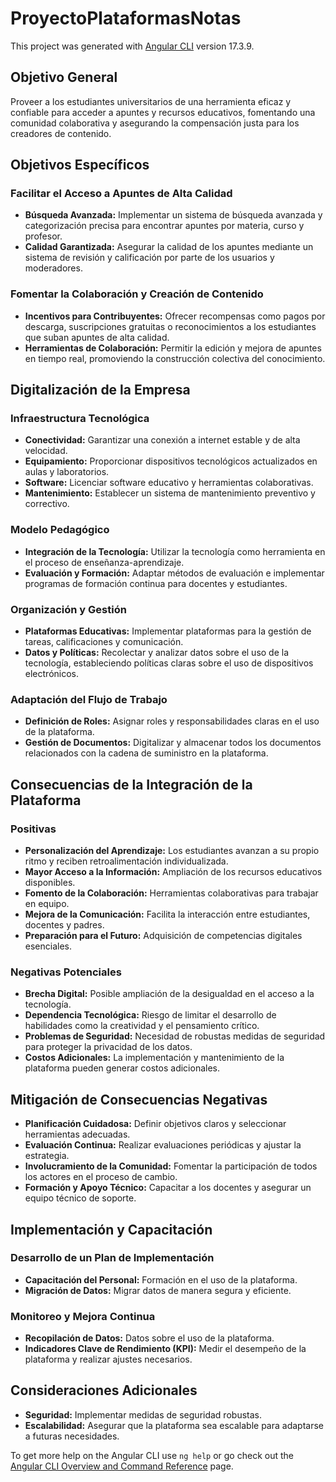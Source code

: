 # ProyectoPlataformasNotas

This project was generated with [Angular CLI](https://github.com/angular/angular-cli) version 17.3.9.

## Objetivo General
Proveer a los estudiantes universitarios de una herramienta eficaz y confiable para acceder a apuntes y recursos educativos, fomentando una comunidad colaborativa y asegurando la compensación justa para los creadores de contenido.

## Objetivos Específicos

### Facilitar el Acceso a Apuntes de Alta Calidad
- **Búsqueda Avanzada:** Implementar un sistema de búsqueda avanzada y categorización precisa para encontrar apuntes por materia, curso y profesor.
- **Calidad Garantizada:** Asegurar la calidad de los apuntes mediante un sistema de revisión y calificación por parte de los usuarios y moderadores.

### Fomentar la Colaboración y Creación de Contenido
- **Incentivos para Contribuyentes:** Ofrecer recompensas como pagos por descarga, suscripciones gratuitas o reconocimientos a los estudiantes que suban apuntes de alta calidad.
- **Herramientas de Colaboración:** Permitir la edición y mejora de apuntes en tiempo real, promoviendo la construcción colectiva del conocimiento.

## Digitalización de la Empresa

### Infraestructura Tecnológica
- **Conectividad:** Garantizar una conexión a internet estable y de alta velocidad.
- **Equipamiento:** Proporcionar dispositivos tecnológicos actualizados en aulas y laboratorios.
- **Software:** Licenciar software educativo y herramientas colaborativas.
- **Mantenimiento:** Establecer un sistema de mantenimiento preventivo y correctivo.

### Modelo Pedagógico
- **Integración de la Tecnología:** Utilizar la tecnología como herramienta en el proceso de enseñanza-aprendizaje.
- **Evaluación y Formación:** Adaptar métodos de evaluación e implementar programas de formación continua para docentes y estudiantes.

### Organización y Gestión
- **Plataformas Educativas:** Implementar plataformas para la gestión de tareas, calificaciones y comunicación.
- **Datos y Políticas:** Recolectar y analizar datos sobre el uso de la tecnología, estableciendo políticas claras sobre el uso de dispositivos electrónicos.

### Adaptación del Flujo de Trabajo
- **Definición de Roles:** Asignar roles y responsabilidades claras en el uso de la plataforma.
- **Gestión de Documentos:** Digitalizar y almacenar todos los documentos relacionados con la cadena de suministro en la plataforma.

## Consecuencias de la Integración de la Plataforma

### Positivas
- **Personalización del Aprendizaje:** Los estudiantes avanzan a su propio ritmo y reciben retroalimentación individualizada.
- **Mayor Acceso a la Información:** Ampliación de los recursos educativos disponibles.
- **Fomento de la Colaboración:** Herramientas colaborativas para trabajar en equipo.
- **Mejora de la Comunicación:** Facilita la interacción entre estudiantes, docentes y padres.
- **Preparación para el Futuro:** Adquisición de competencias digitales esenciales.

### Negativas Potenciales
- **Brecha Digital:** Posible ampliación de la desigualdad en el acceso a la tecnología.
- **Dependencia Tecnológica:** Riesgo de limitar el desarrollo de habilidades como la creatividad y el pensamiento crítico.
- **Problemas de Seguridad:** Necesidad de robustas medidas de seguridad para proteger la privacidad de los datos.
- **Costos Adicionales:** La implementación y mantenimiento de la plataforma pueden generar costos adicionales.

## Mitigación de Consecuencias Negativas
- **Planificación Cuidadosa:** Definir objetivos claros y seleccionar herramientas adecuadas.
- **Evaluación Continua:** Realizar evaluaciones periódicas y ajustar la estrategia.
- **Involucramiento de la Comunidad:** Fomentar la participación de todos los actores en el proceso de cambio.
- **Formación y Apoyo Técnico:** Capacitar a los docentes y asegurar un equipo técnico de soporte.

## Implementación y Capacitación

### Desarrollo de un Plan de Implementación
- **Capacitación del Personal:** Formación en el uso de la plataforma.
- **Migración de Datos:** Migrar datos de manera segura y eficiente.

### Monitoreo y Mejora Continua
- **Recopilación de Datos:** Datos sobre el uso de la plataforma.
- **Indicadores Clave de Rendimiento (KPI):** Medir el desempeño de la plataforma y realizar ajustes necesarios.

## Consideraciones Adicionales
- **Seguridad:** Implementar medidas de seguridad robustas.
- **Escalabilidad:** Asegurar que la plataforma sea escalable para adaptarse a futuras necesidades.

To get more help on the Angular CLI use `ng help` or go check out the [Angular CLI Overview and Command Reference](https://angular.io/cli) page.
